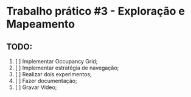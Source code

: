 # Trabalho prático #3 - Exploração e Mapeamento

## TODO:

1. [ ] Implementar Occupancy Grid;
2. [ ] Implementar estratégia de navegação;
3. [ ] Realizar dois experimentos;
4. [ ] Fazer documentação;
5. [ ] Gravar Vídeo;
